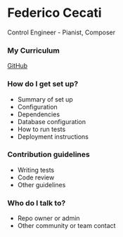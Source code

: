 # Federico Cecati #

Control Engineer - Pianist, Composer

### My Curriculum ###

[GitHub](http://nbviewer.jupyter.org/github/FedericoCecati/Federico_Cecati/blob/master/FedericoCecatiCV.pdf)

### How do I get set up? ###

* Summary of set up
* Configuration
* Dependencies
* Database configuration
* How to run tests
* Deployment instructions

### Contribution guidelines ###

* Writing tests
* Code review
* Other guidelines

### Who do I talk to? ###

* Repo owner or admin
* Other community or team contact
